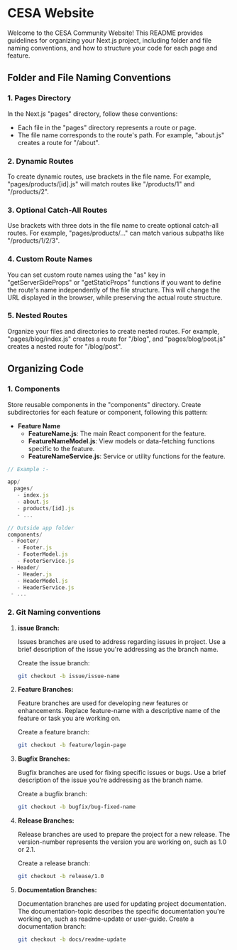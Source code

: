 # CESA Website

Welcome to the CESA Community Website! 
This README provides guidelines for organizing your Next.js project, including folder and file naming conventions, and how to structure your code for each page and feature.



## Folder and File Naming Conventions

### 1. Pages Directory

In the Next.js "pages" directory, follow these conventions:

- Each file in the "pages" directory represents a route or page.
- The file name corresponds to the route's path. For example, "about.js" creates a route for "/about".

### 2. Dynamic Routes

To create dynamic routes, use brackets in the file name. For example, "pages/products/[id].js" will match routes like "/products/1" and "/products/2".

### 3. Optional Catch-All Routes

Use brackets with three dots in the file name to create optional catch-all routes. For example, "pages/products/..." can match various subpaths like "/products/1/2/3".

### 4. Custom Route Names

You can set custom route names using the "as" key in "getServerSideProps" or "getStaticProps" functions if you want to define the route's name independently of the file structure.
This will change the URL displayed in the browser, while preserving the actual route structure.

### 5. Nested Routes

Organize your files and directories to create nested routes. For example, "pages/blog/index.js" creates a route for "/blog", and "pages/blog/post.js" creates a nested route for "/blog/post".




## Organizing Code

### 1. Components

Store reusable components in the "components" directory. Create subdirectories for each feature or component, following this pattern:

- **Feature Name**
  - **FeatureName.js**: The main React component for the feature.
  - **FeatureNameModel.js**: View models or data-fetching functions specific to the feature.
  - **FeatureNameService.js**: Service or utility functions for the feature.

```js
// Example :-

app/
  pages/
   - index.js
   - about.js
   - products/[id].js
   - ...

// Outside app folder
components/
 - Footer/
   - Footer.js
   - FooterModel.js
   - FooterService.js
 - Header/
   - Header.js
   - HeaderModel.js
   - HeaderService.js
 - ... 

```



### 2. Git Naming conventions


1. **issue Branch:**

   Issues branches are used to address regarding issues in project. Use a brief description of the issue you're addressing as the branch name.
   
   Create the issue branch:

   ```bash
   git checkout -b issue/issue-name
   ```

3. **Feature Branches:**

   Feature branches are used for developing new features or enhancements. Replace feature-name with a descriptive name of the feature or task you are working on.

   Create a feature branch:

   ```bash
   git checkout -b feature/login-page
   ```

5. **Bugfix Branches:**

   Bugfix branches are used for fixing specific issues or bugs. Use a brief description of the issue you're addressing as the branch name.
   
   Create a bugfix branch:

   ```bash
   git checkout -b bugfix/bug-fixed-name
   ```


6. **Release Branches:**

   Release branches are used to prepare the project for a new release. The version-number represents the version you are working on, such as 1.0 or 2.1.
   
   Create a release branch:

   ```bash
   git checkout -b release/1.0
   ```

7. **Documentation Branches:**
   
   Documentation branches are used for updating project documentation. The documentation-topic describes the specific documentation you're working on, such as readme-update or user-guide.
   Create a documentation branch:

   ```bash
   git checkout -b docs/readme-update
   ```



